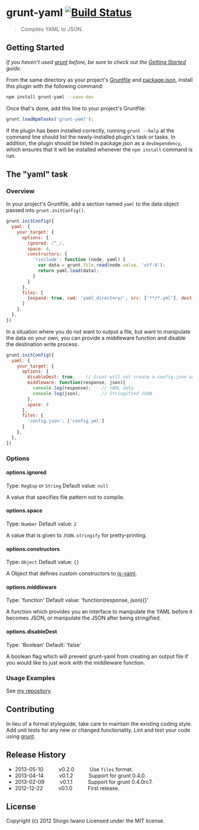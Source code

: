# grunt-yaml [![Build Status](https://secure.travis-ci.org/shiwano/grunt-yaml.png?branch=master)](http://travis-ci.org/shiwano/grunt-yaml)

> Compiles YAML to JSON.

## Getting Started
_If you haven't used [grunt][] before, be sure to check out the [Getting Started][] guide._

From the same directory as your project's [Gruntfile][Getting Started] and [package.json][], install this plugin with the following command:

```bash
npm install grunt-yaml --save-dev
```

Once that's done, add this line to your project's Gruntfile:

```js
grunt.loadNpmTasks('grunt-yaml');
```

If the plugin has been installed correctly, running `grunt --help` at the command line should list the newly-installed plugin's task or tasks. In addition, the plugin should be listed in package.json as a `devDependency`, which ensures that it will be installed whenever the `npm install` command is run.

[grunt]: http://gruntjs.com/
[Getting Started]: https://github.com/gruntjs/grunt/blob/devel/docs/getting_started.md
[package.json]: https://npmjs.org/doc/json.html

## The "yaml" task

### Overview
In your project's Gruntfile, add a section named `yaml` to the data object passed into `grunt.initConfig()`.

```js
grunt.initConfig({
  yaml: {
    your_target: {
      options: {
        ignored: /^_/,
        space: 4,
        constructors: {
          '!include': function (node, yaml) {
            var data = grunt.file.read(node.value, 'utf-8');
            return yaml.load(data);
          }
        }
      },
      files: [
        {expand: true, cwd: 'yaml_directory/', src: ['**/*.yml'], dest: 'output_directory/'}
      ]
    },
  },
})
```
In a situation where you do not want to output a file, but want to manipulate the data on your own, you can provide a middleware function and disable the destination write process:

```js
grunt.initConfig({
  yaml: {
    your_target: {
      options: {
        disableDest: true,    // Grunt will not create a config.json as per the destination of the files object
        middleware: function(response, json){
          console.log(response);    // YAML data
          console.log(json);        // Stringified JSON
        },
        space: 4
      },
      files: {
        'config.json': ['config.yml']
      }
    },
  },
})
```

### Options

#### options.ignored
Type: `RegExp` or `String`
Default value: `null`

A value that specifies file pattern not to compile.

#### options.space
Type: `Number`
Default value: `2`

A value that is given to `JSON.stringify` for pretty-printing.

#### options.constructors
Type: `Object`
Default value: `{}`

A Object that defines custom constructors to [js-yaml](https://github.com/nodeca/js-yaml).

#### options.middleware
Type: 'function'
Default value: 'function(response, json){}'

A function which provides you an interface to manipulate the YAML before it becomes JSON, or manipulate the JSON after being stringified.

#### options.disableDest
Type: 'Boolean'
Default: 'false'

A boolean flag which will prevent grunt-yaml from creating an output file if you would like to just work with the middleware function.

### Usage Examples

See [my repository](https://github.com/shiwano/cw-schema).

## Contributing
In lieu of a formal styleguide, take care to maintain the existing coding style. Add unit tests for any new or changed functionality. Lint and test your code using [grunt][].

## Release History
 * 2013-05-10   v0.2.0   Use `files` format.
 * 2013-04-14   v0.1.2   Support for grunt 0.4.0.
 * 2013-02-09   v0.1.1   Support for grunt 0.4.0rc7.
 * 2012-12-22   v0.1.0   First release.

## License
Copyright (c) 2012 Shogo Iwano
Licensed under the MIT license.
